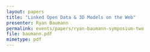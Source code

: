 ```yaml
---
layout: papers
title: "Linked Open Data & 3D Models on the Web"
presenter: Ryan Baumann
permalink: events/papers/ryan-baumann-symposium-two
file: baumann.pdf
mimetype: pdf
---
```


